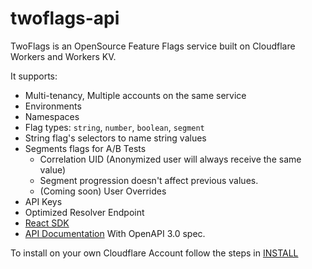 # twoflags-api

TwoFlags is an OpenSource Feature Flags service built on
Cloudflare Workers and Workers KV. 

It supports:
- Multi-tenancy, Multiple accounts on the same service
- Environments
- Namespaces
- Flag types: `string`, `number`, `boolean`, `segment`
- String flag's selectors to name string values
- Segments flags for A/B Tests
    - Correlation UID (Anonymized user will always receive the same value)
    - Segment progression doesn't affect previous values. 
    - (Coming soon) User Overrides
- API Keys
- Optimized Resolver Endpoint
- [React SDK](https://www.npmjs.com/package/@twoflags/react-featureflags)
- [API Documentation](https://twoflags-io.github.io/twoflags/) With OpenAPI 3.0 spec.   

To install on your own Cloudflare Account follow the steps in [INSTALL](./INSTALL.md)
